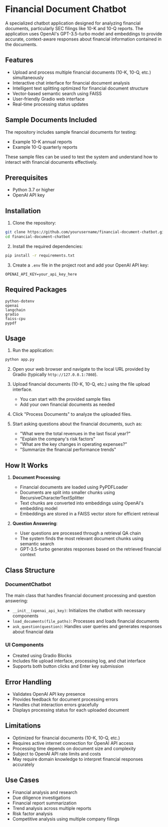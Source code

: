 # Financial Document Chatbot

A specialized chatbot application designed for analyzing financial documents, particularly SEC filings like 10-K and 10-Q reports. The application uses OpenAI's GPT-3.5-turbo model and embeddings to provide accurate, context-aware responses about financial information contained in the documents.

## Features

- Upload and process multiple financial documents (10-K, 10-Q, etc.) simultaneously
- Interactive chat interface for financial document analysis
- Intelligent text splitting optimized for financial document structure
- Vector-based semantic search using FAISS
- User-friendly Gradio web interface
- Real-time processing status updates

## Sample Documents Included

The repository includes sample financial documents for testing:
- Example 10-K annual reports
- Example 10-Q quarterly reports

These sample files can be used to test the system and understand how to interact with financial documents effectively.

## Prerequisites

- Python 3.7 or higher
- OpenAI API key

## Installation

1. Clone the repository:
```bash
git clone https://github.com/yourusername/financial-document-chatbot.git
cd financial-document-chatbot
```

2. Install the required dependencies:
```bash
pip install -r requirements.txt
```

3. Create a `.env` file in the project root and add your OpenAI API key:
```
OPENAI_API_KEY=your_api_key_here
```

## Required Packages

```
python-dotenv
openai
langchain
gradio
faiss-cpu
pypdf
```

## Usage

1. Run the application:
```bash
python app.py
```

2. Open your web browser and navigate to the local URL provided by Gradio (typically `http://127.0.0.1:7860`).

3. Upload financial documents (10-K, 10-Q, etc.) using the file upload interface.
   - You can start with the provided sample files
   - Add your own financial documents as needed

4. Click "Process Documents" to analyze the uploaded files.

5. Start asking questions about the financial documents, such as:
   - "What were the total revenues in the last fiscal year?"
   - "Explain the company's risk factors"
   - "What are the key changes in operating expenses?"
   - "Summarize the financial performance trends"

## How It Works

1. **Document Processing**:
   - Financial documents are loaded using PyPDFLoader
   - Documents are split into smaller chunks using RecursiveCharacterTextSplitter
   - Text chunks are converted into embeddings using OpenAI's embedding model
   - Embeddings are stored in a FAISS vector store for efficient retrieval

2. **Question Answering**:
   - User questions are processed through a retrieval QA chain
   - The system finds the most relevant document chunks using semantic search
   - GPT-3.5-turbo generates responses based on the retrieved financial context

## Class Structure

### DocumentChatbot
The main class that handles financial document processing and question answering:
- `__init__(openai_api_key)`: Initializes the chatbot with necessary components
- `load_documents(file_paths)`: Processes and loads financial documents
- `ask_question(question)`: Handles user queries and generates responses about financial data

### UI Components
- Created using Gradio Blocks
- Includes file upload interface, processing log, and chat interface
- Supports both button clicks and Enter key submission

## Error Handling

- Validates OpenAI API key presence
- Provides feedback for document processing errors
- Handles chat interaction errors gracefully
- Displays processing status for each uploaded document

## Limitations

- Optimized for financial documents (10-K, 10-Q, etc.)
- Requires active internet connection for OpenAI API access
- Processing time depends on document size and complexity
- Subject to OpenAI API rate limits and costs
- May require domain knowledge to interpret financial responses accurately

## Use Cases

- Financial analysis and research
- Due diligence investigations
- Financial report summarization
- Trend analysis across multiple reports
- Risk factor analysis
- Competitive analysis using multiple company filings

